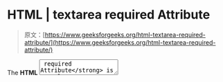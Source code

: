 # HTML | textarea required Attribute

> 原文：[https://www.geeksforgeeks.org/html-textarea-required-attribute/](https://www.geeksforgeeks.org/html-textarea-required-attribute/)

The **HTML <textarea> required Attribute** is a Boolean attribute which is used to specify that *the <textarea> element must be filled out before submitting the Form*.

**Syntax:**

```html
<textarea required> 
```

**Example:** This Example illustrates the use of required attribute in Textarea Element.

```html
<!DOCTYPE html>
<html>

<head>
    <title>required Attribute</title>
    <style>
        h1,
        h2 {
            color: green;
            font-style: italic;
        }

        body {
            text-align: center;
        }
    </style>
</head>

<body>
    <h1>GeeksForGeeks</h1>
    <h2>HTML Textarea required attribute </h2>
    <form action="#">
        <textarea rows="7"
                  cols="50" 
                  name="comment" 
                  required></textarea>
        <input type="submit">
    </form>
</body>

</html>
```

**output:**
![](img/664d8cec64af32b6cf8f90a3735e33f6.png)

**Supported Browsers:** The browser supported by **HTML Textarea required Attribute** are listed below:

*   Google Chrome
*   Internet Explorer
*   Firefox
*   Opera